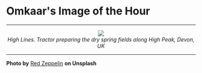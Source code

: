 # Omkaar's Image of the Hour

---

<div align="center">

<a href="https://unsplash.com/photos/a-tractor-plows-a-field-from-an-aerial-view-HNuCg0AWzb8">
  <img src="https://images.unsplash.com/photo-1748074808850-f01f17f3a876?crop=entropy&cs=tinysrgb&fit=max&fm=jpg&ixid=M3w3NjA2Nzh8MHwxfHJhbmRvbXx8fHx8fHx8fDE3NDkyODMyMDB8&ixlib=rb-4.1.0&q=80&w=1080" style="max-width:100%; height:auto;">
</a>

<br>
<i>High Lines. Tractor preparing the dry spring fields along High Peak, Devon, UK</i>

</div>

---

**Photo by** [Red Zeppelin](https://unsplash.com/@redzeppelin) **on Unsplash**
